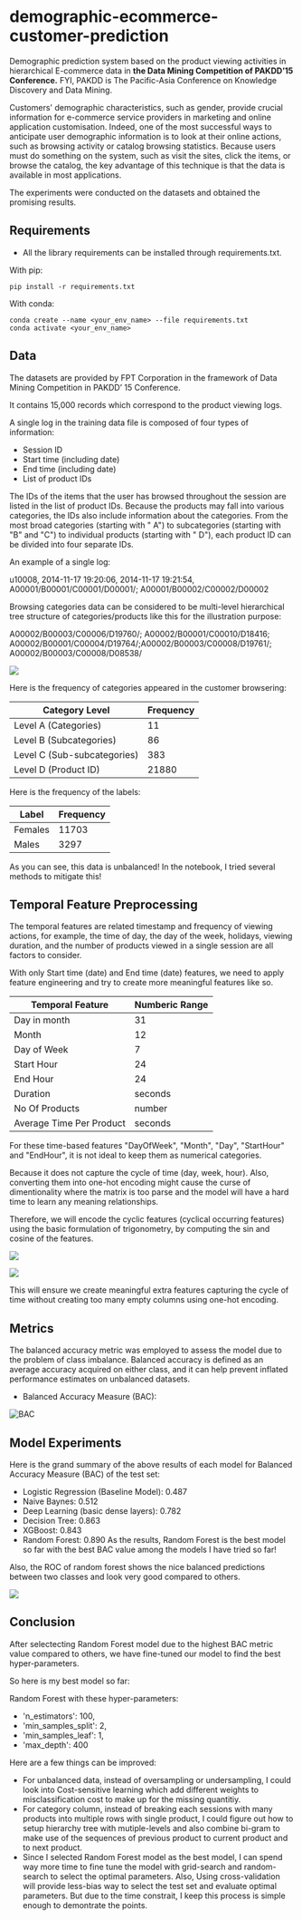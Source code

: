 # demographic-ecommerce-customer-prediction
Demographic prediction system based on the product viewing activities in hierarchical E-commerce data in **the Data Mining Competition of PAKDD’15 Conference.** FYI, PAKDD is The Pacific-Asia Conference on Knowledge Discovery and Data Mining.

Customers' demographic characteristics, such as gender, provide crucial information for e-commerce service providers in marketing and online application customisation. Indeed, one of the most successful ways to anticipate user demographic information is to look at their online actions, such as browsing activity or catalog browsing statistics. Because users must do something on the system, such as visit the sites, click the items, or browse the catalog, the key advantage of this technique is that the data is available in most applications.

The experiments were conducted on the datasets and obtained the promising results.

## Requirements 

* All the library requirements can be installed through requirements.txt.

With pip:
```
pip install -r requirements.txt
```

With conda:
```
conda create --name <your_env_name> --file requirements.txt
conda activate <your_env_name>
```

## Data

The datasets are provided by FPT Corporation in the framework of Data Mining Competition in PAKDD’ 15 Conference.

It contains 15,000 records which correspond to the product viewing logs.

A single log in the training data file is composed of four types of information:
- Session ID
- Start time (including date)
- End time (including date)
- List of product IDs

The IDs of the items that the user has browsed throughout the session are listed in the list of product IDs. Because the products may fall into various categories, the IDs also include information about the categories. From the most broad categories (starting with " A") to subcategories (starting with "B" and "C") to individual products (starting with " D"), each product ID can be divided into four separate IDs.

An example of a single log:

u10008, 2014-11-17 19:20:06, 2014-11-17 19:21:54, A00001/B00001/C00001/D00001/; A00001/B00002/C00002/D00002

Browsing categories data can be considered to be multi-level hierarchical tree structure of categories/products like this for the illustration purpose:

A00002/B00003/C00006/D19760/; A00002/B00001/C00010/D18416; A00002/B00001/C00004/D19764/;A00002/B00003/C00008/D19761/; A00002/B00003/C00008/D08538/


![](https://i.imgur.com/nCxYVf8.png)

Here is the frequency of categories appeared in the customer browsering:

Category Level | Frequency 
--- | --- 
Level A (Categories) | 11
Level B (Subcategories) | 86
Level C (Sub-subcategories) | 383
Level D (Product ID) | 21880

Here is the frequency of the labels:

Label | Frequency 
--- | --- 
Females | 11703
Males | 3297

As you can see, this data is unbalanced! In the notebook, I tried several methods to mitigate this!

## Temporal Feature Preprocessing

The temporal features are related timestamp and frequency of viewing actions, for example, the time of day, the day of the week, holidays, viewing duration, and the number of products viewed in a single session are all factors to consider.

With only Start time (date) and End time (date) features, we need to apply feature engineering and try to create more meaningful features like so.

Temporal Feature | Numberic Range 
--- | --- 
Day in month | 31
Month | 12
Day of Week | 7
Start Hour | 24
End Hour | 24
Duration | seconds
No Of Products | number
Average Time Per Product | seconds

For these time-based features "DayOfWeek", "Month", "Day", "StartHour" and "EndHour", it is not ideal to keep them as numerical categories.

Because it does not capture the cycle of time (day, week, hour). Also, converting them into one-hot encoding might cause the curse of dimentionality where the matrix is too parse and the model will have a hard time to learn any meaning relationships.

Therefore, we will encode the cyclic features (cyclical occurring features) using the basic formulation of trigonometry, by computing the sin and cosine of the features.

![](https://i.imgur.com/u020cN6.png)

![](https://i.imgur.com/j5BQ2CG.png)

This will ensure we create meaningful extra features capturing the cycle of time without creating too many empty columns using one-hot encoding.

## Metrics

The balanced accuracy metric was employed to assess the model due to the problem of class imbalance. Balanced accuracy is defined as an average accuracy acquired on either class, and it can help prevent inflated performance estimates on unbalanced datasets.

- Balanced Accuracy Measure (BAC): 

![BAC](https://i.imgur.com/UzbAYvx.png/)


## Model Experiments

Here is the grand summary of the above results of each model for Balanced Accuracy Measure (BAC) of the test set:

- Logistic Regression (Baseline Model): 0.487
- Naive Baynes: 0.512
- Deep Learning (basic dense layers): 0.782
- Decision Tree: 0.863
- XGBoost: 0.843
- Random Forest: 0.890
As the results, Random Forest is the best model so far with the best BAC value among the models I have tried so far!

Also, the ROC of random forest shows the nice balanced predictions between two classes and look very good compared to others.

![](https://i.imgur.com/wFEvi5O.png)

## Conclusion

After selectecting Random Forest model due to the highest BAC metric value compared to others, we have fine-tuned our model to find the best hyper-parameters.

So here is my best model so far:

Random Forest with these hyper-parameters:

- 'n_estimators': 100,
- 'min_samples_split': 2,
- 'min_samples_leaf': 1,
- 'max_depth': 400

Here are a few things can be improved:

- For unbalanced data, instead of oversampling or undersampling, I could look into Cost-sensitive learning which add different weights to misclassification cost to make up for the missing quantitiy.
- For category column, instead of breaking each sessions with many products into multiple rows with single product, I could figure out how to setup hierarchy tree with mutiple-levels and also combine bi-gram to make use of the sequences of previous product to current product and to next product.
- Since I selected Random Forest model as the best model, I can spend way more time to fine tune the model with grid-search and random-search to select the optimal parameters. Also, Using cross-validation will provide less-bias way to select the test set and evaluate optimal parameters. But due to the time constrait, I keep this process is simple enough to demontrate the points.